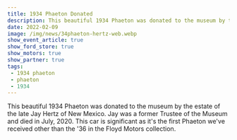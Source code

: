 ```yaml
---
title: 1934 Phaeton Donated
description: This beautiful 1934 Phaeton was donated to the museum by the estate of the late Jay Hertz of New Mexico.
date: 2022-02-09
image: /img/news/34phaeton-hertz-web.webp
show_event_article: true
show_ford_store: true
show_motors: true
show_partner: true
tags: 
 - 1934 phaeton
 - phaeton
 - 1934
---
```


This beautiful 1934 Phaeton was donated to the museum by the estate of the late Jay Hertz of New Mexico. Jay was a former Trustee of the Museum and died in July, 2020. This car is significant as it's the first Phaeton we've received other than the '36 in the Floyd Motors collection.

